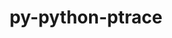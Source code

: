---
title: "py-python-ptrace"
layout: cache
categories: [package, develop]
meta: {"versions": ["0.9.8"], "compilers": ["gcc@=11.4.0"], "oss": ["ubuntu22.04"], "platforms": ["linux"], "targets": ["x86_64_v3"], "stacks": ["e4s", "root"], "num_specs": 5, "num_specs_by_stack": {"e4s": 5, "root": 5}}
spec_details: [{"hash": "ikq6x2tcwlukapowuimuzcfw6n6dmix4", "compiler": "gcc@=11.4.0", "versions": ["0.9.8"], "os": "ubuntu22.04", "platform": "linux", "target": "x86_64_v3", "variants": ["build_system=python_pip"], "stacks": ["e4s", "root"], "size": "-", "tarball": "https://binaries.spack.io/develop/build_cache/linux-ubuntu22.04-x86_64_v3/gcc-11.4.0/py-python-ptrace-0.9.8/linux-ubuntu22.04-x86_64_v3-gcc-11.4.0-py-python-ptrace-0.9.8-ikq6x2tcwlukapowuimuzcfw6n6dmix4.spack"}, {"hash": "zab664hd3ux2avszbcii3eamusja5zj6", "compiler": "gcc@=11.4.0", "versions": ["0.9.8"], "os": "ubuntu22.04", "platform": "linux", "target": "x86_64_v3", "variants": ["build_system=python_pip"], "stacks": ["e4s", "root"], "size": "-", "tarball": "https://binaries.spack.io/develop/build_cache/linux-ubuntu22.04-x86_64_v3/gcc-11.4.0/py-python-ptrace-0.9.8/linux-ubuntu22.04-x86_64_v3-gcc-11.4.0-py-python-ptrace-0.9.8-zab664hd3ux2avszbcii3eamusja5zj6.spack"}, {"hash": "43borkven2femblihzamkg6igr3d2qk7", "compiler": "gcc@=11.4.0", "versions": ["0.9.8"], "os": "ubuntu22.04", "platform": "linux", "target": "x86_64_v3", "variants": ["build_system=python_pip"], "stacks": ["e4s", "root"], "size": "-", "tarball": "https://binaries.spack.io/develop/build_cache/linux-ubuntu22.04-x86_64_v3/gcc-11.4.0/py-python-ptrace-0.9.8/linux-ubuntu22.04-x86_64_v3-gcc-11.4.0-py-python-ptrace-0.9.8-43borkven2femblihzamkg6igr3d2qk7.spack"}, {"hash": "cpggyc5r3rckvvut77braobxrubz4nbo", "compiler": "gcc@=11.4.0", "versions": ["0.9.8"], "os": "ubuntu22.04", "platform": "linux", "target": "x86_64_v3", "variants": ["build_system=python_pip"], "stacks": ["e4s", "root"], "size": "-", "tarball": "https://binaries.spack.io/develop/build_cache/linux-ubuntu22.04-x86_64_v3/gcc-11.4.0/py-python-ptrace-0.9.8/linux-ubuntu22.04-x86_64_v3-gcc-11.4.0-py-python-ptrace-0.9.8-cpggyc5r3rckvvut77braobxrubz4nbo.spack"}, {"hash": "mvfjdvqcvxxj2lcesawy6cvmphwjiuqy", "compiler": "gcc@=11.4.0", "versions": ["0.9.8"], "os": "ubuntu22.04", "platform": "linux", "target": "x86_64_v3", "variants": ["build_system=python_pip"], "stacks": ["e4s", "root"], "size": "-", "tarball": "https://binaries.spack.io/develop/build_cache/linux-ubuntu22.04-x86_64_v3/gcc-11.4.0/py-python-ptrace-0.9.8/linux-ubuntu22.04-x86_64_v3-gcc-11.4.0-py-python-ptrace-0.9.8-mvfjdvqcvxxj2lcesawy6cvmphwjiuqy.spack"}]
---
